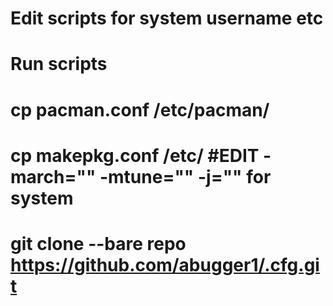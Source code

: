 # Edit scripts for system username etc
# Run scripts
# cp pacman.conf /etc/pacman/
# cp makepkg.conf /etc/     #EDIT -march="" -mtune="" -j="" for system
# git clone --bare repo https://github.com/abugger1/.cfg.git
